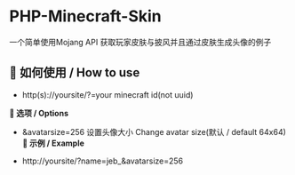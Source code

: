 # PHP-Minecraft-Skin
一个简单使用Mojang API 获取玩家皮肤与披风并且通过皮肤生成头像的例子

## 📔 如何使用 / How to use

- http(s)://yoursite/?=your minecraft id(not uuid)

**🔧 选项 / Options**

- &avatarsize=256 设置头像大小 Change avatar size(默认 / default 64x64)
**🎈 示例 / Example**

- http://yoursite/?name=jeb_&avatarsize=256
